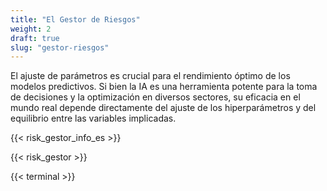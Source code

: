 ```yaml
---
title: "El Gestor de Riesgos"
weight: 2
draft: true
slug: "gestor-riesgos"
---
```


El ajuste de parámetros es crucial para el rendimiento óptimo de los modelos predictivos. Si bien la IA es una herramienta potente para la toma de decisiones y la optimización en diversos sectores, su eficacia en el mundo real depende directamente del ajuste de los hiperparámetros y del equilibrio entre las variables implicadas.



{{< risk_gestor_info_es >}}


{{< risk_gestor >}}

{{< terminal >}}
